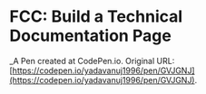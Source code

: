 # FCC:  Build a Technical Documentation Page
 _A Pen created at CodePen.io. Original URL: [https://codepen.io/yadavanuj1996/pen/GVJGNJ](https://codepen.io/yadavanuj1996/pen/GVJGNJ).

 